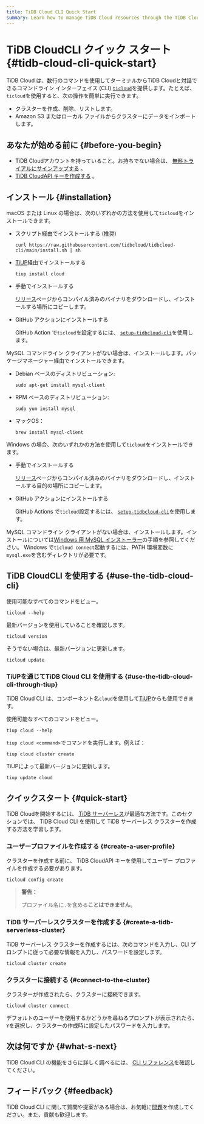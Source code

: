 ```yaml
---
title: TiDB Cloud CLI Quick Start
summary: Learn how to manage TiDB Cloud resources through the TiDB Cloud CLI.
---
```


# TiDB CloudCLI クイック スタート {#tidb-cloud-cli-quick-start}

TiDB Cloud は、数行のコマンドを使用してターミナルからTiDB Cloudと対話できるコマンドライン インターフェイス (CLI) [`ticloud`](https://github.com/tidbcloud/tidbcloud-cli)を提供します。たとえば、 `ticloud`を使用すると、次の操作を簡単に実行できます。

-   クラスターを作成、削除、リストします。
-   Amazon S3 またはローカル ファイルからクラスターにデータをインポートします。

## あなたが始める前に {#before-you-begin}

-   TiDB Cloudアカウントを持っていること。お持ちでない場合は、 [無料トライアルにサインアップする](https://tidbcloud.com/free-trial) 。
-   [TiDB CloudAPI キーを作成する](https://docs.pingcap.com/tidbcloud/api/v1beta#section/Authentication/API-Key-Management) 。

## インストール {#installation}

<SimpleTab>
<div label="macOS/Linux">

macOS または Linux の場合は、次のいずれかの方法を使用して`ticloud`をインストールできます。

-   スクリプト経由でインストールする (推奨)

    ```shell
    curl https://raw.githubusercontent.com/tidbcloud/tidbcloud-cli/main/install.sh | sh
    ```

-   [TiUP](https://tiup.io/)経由でインストールする

    ```shell
    tiup install cloud
    ```

-   手動でインストールする

    [リリース](https://github.com/tidbcloud/tidbcloud-cli/releases/latest)ページからコンパイル済みのバイナリをダウンロードし、インストールする場所にコピーします。

-   GitHub アクションにインストールする

    GitHub Action で`ticloud`を設定するには、 [`setup-tidbcloud-cli`](https://github.com/tidbcloud/setup-tidbcloud-cli)を使用します。

MySQL コマンドライン クライアントがない場合は、インストールします。パッケージマネージャー経由でインストールできます。

-   Debian ベースのディストリビューション:

    ```shell
    sudo apt-get install mysql-client
    ```

-   RPM ベースのディストリビューション:

    ```shell
    sudo yum install mysql
    ```

-   マックOS：

    ```shell
    brew install mysql-client
    ```

</div>

<div label="Windows">

Windows の場合、次のいずれかの方法を使用して`ticloud`をインストールできます。

-   手動でインストールする

    [リリース](https://github.com/tidbcloud/tidbcloud-cli/releases/latest)ページからコンパイル済みのバイナリをダウンロードし、インストールする目的の場所にコピーします。

-   GitHub アクションにインストールする

    GitHub Actions で`ticloud`設定するには、 [`setup-tidbcloud-cli`](https://github.com/tidbcloud/setup-tidbcloud-cli)を使用します。

MySQL コマンドライン クライアントがない場合は、インストールします。インストールについては[Windows 用 MySQL インストーラー](https://dev.mysql.com/doc/refman/8.0/en/mysql-installer.html)の手順を参照してください。 Windows で`ticloud connect`起動するには、PATH 環境変数に`mysql.exe`を含むディレクトリが必要です。

</div>
</SimpleTab>

## TiDB CloudCLI を使用する {#use-the-tidb-cloud-cli}

使用可能なすべてのコマンドをビュー。

```shell
ticloud --help
```

最新バージョンを使用していることを確認します。

```shell
ticloud version
```

そうでない場合は、最新バージョンに更新します。

```shell
ticloud update
```

### TiUPを通じてTiDB Cloud CLI を使用する {#use-the-tidb-cloud-cli-through-tiup}

TiDB Cloud CLI は、コンポーネント名`cloud`を使用して[TiUP](https://tiup.io/)からも使用できます。

使用可能なすべてのコマンドをビュー。

```shell
tiup cloud --help
```

`tiup cloud <command>`でコマンドを実行します。例えば：

```shell
tiup cloud cluster create
```

TiUPによって最新バージョンに更新します。

```shell
tiup update cloud
```

## クイックスタート {#quick-start}

TiDB Cloudを開始するには、 [TiDB サーバーレス](/tidb-cloud/select-cluster-tier.md#tidb-serverless)が最適な方法です。このセクションでは、 TiDB Cloud CLI を使用して TiDB サーバーレス クラスターを作成する方法を学習します。

### ユーザープロファイルを作成する {#create-a-user-profile}

クラスターを作成する前に、 TiDB CloudAPI キーを使用してユーザー プロファイルを作成する必要があります。

```shell
ticloud config create
```

> **警告：**
>
> プロファイル名に`.`を含める**ことはできません**。

### TiDB サーバーレスクラスターを作成する {#create-a-tidb-serverless-cluster}

TiDB サーバーレス クラスターを作成するには、次のコマンドを入力し、CLI プロンプトに従って必要な情報を入力し、パスワードを設定します。

```shell
ticloud cluster create
```

### クラスターに接続する {#connect-to-the-cluster}

クラスターが作成されたら、クラスターに接続できます。

```shell
ticloud cluster connect
```

デフォルトのユーザーを使用するかどうかを尋ねるプロンプトが表示されたら、 `Y`を選択し、クラスターの作成時に設定したパスワードを入力します。

## 次は何ですか {#what-s-next}

TiDB Cloud CLI の機能をさらに詳しく調べるには、 [CLI リファレンス](/tidb-cloud/cli-reference.md)を確認してください。

## フィードバック {#feedback}

TiDB Cloud CLI に関して質問や提案がある場合は、お気軽に[問題](https://github.com/tidbcloud/tidbcloud-cli/issues/new/choose)を作成してください。また、貢献も歓迎します。
